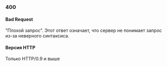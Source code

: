 ### 400

#### Bad Request

"Плохой запрос". Этот ответ означает, что сервер не понимает запрос из-за неверного синтаксиса.	

#### Версия HTTP

Только HTTP/0.9 и выше
